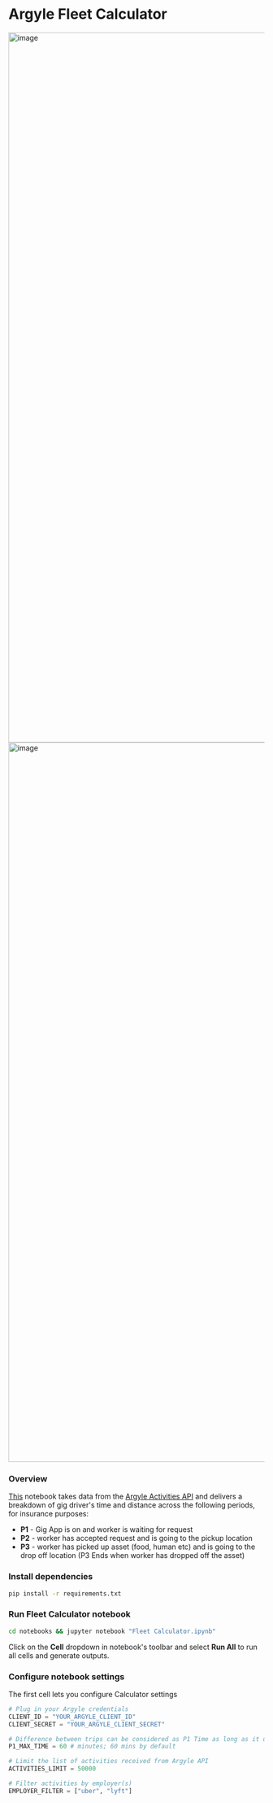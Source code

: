 # Argyle Fleet Calculator

<img width="1396" alt="image" src="https://user-images.githubusercontent.com/22115481/118875328-1d7bbe00-b916-11eb-90fd-7b0d8526bcc1.png">

<img width="1414" alt="image" src="https://user-images.githubusercontent.com/22115481/118875494-5320a700-b916-11eb-8376-422cf7934f38.png">

### Overview
[This](https://github.com/Argyle-Prebuilds/fleet-calculator/blob/main/notebooks/Fleet%20Calculator.ipynb) notebook takes data from the [Argyle Activities API](https://argyle.com/docs/api-reference/activities) and delivers a breakdown of gig driver's time and distance across the following periods, for insurance purposes:

*   **P1** - Gig App is on and worker is waiting for request
*   **P2** - worker has accepted request and is going to the pickup location
*   **P3** - worker has picked up asset (food, human etc) and is going to the drop off location (P3 Ends when worker has dropped off the asset)

### Install dependencies
```bash
pip install -r requirements.txt
```

### Run Fleet Calculator notebook
```bash
cd notebooks && jupyter notebook "Fleet Calculator.ipynb"
```

Click on the **Cell** dropdown in notebook's toolbar and select **Run All** to run all cells and generate outputs.

### Configure notebook settings
The first cell lets you configure Calculator settings
```python
# Plug in your Argyle credentials
CLIENT_ID = "YOUR_ARGYLE_CLIENT_ID"
CLIENT_SECRET = "YOUR_ARGYLE_CLIENT_SECRET"

# Difference between trips can be considered as P1 Time as long as it doesn't exceed P1_MAX_TIME
P1_MAX_TIME = 60 # minutes; 60 mins by default

# Limit the list of activities received from Argyle API
ACTIVITIES_LIMIT = 50000

# Filter activities by employer(s)
EMPLOYER_FILTER = ["uber", "lyft"]
```
